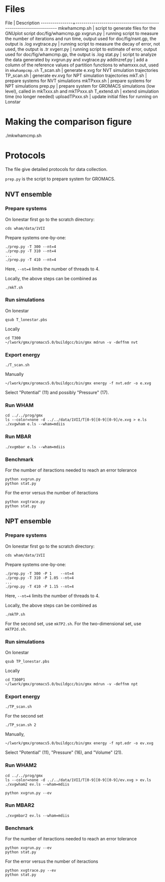 
Files
=====


File            | Description
----------------+--------------------------------------------------------------------
mkwhamcmp.sh    | script to generate files for the GNUplot script doc/fig/whamcmp.gp
xvgrun.py       | running script to measure the number of iterations and run time, output used for doc/fig/nsnt.gp, the output is .log
xvgtrace.py     | running script to measure the decay of error, not used, the output is .tr
xvgerr.py       | running script to estimate of error, output used for doc/fig/whamcmp.gp, the output is .log
stat.py         | script to analyze the data generated by xvgrun.py and xvgtrace.py
addlnzref.py    | add a column of the reference values of partition functions to whamxxx.out, used in `mkwhampcmp.sh`
T\_scan.sh      | generate e.xvg for NVT simulation trajectories
TP\_scan.sh     | generate ev.xvg for NPT simulation trajectories
mkT.sh          | prepare systems for NVT simulations
mkTPxxx.sh      | prepare systems for NPT simulations
prep.py         | prepare system for GROMACS simulations (low level), called in mkTxxx.sh and mkTPxxx.sh
T\_extend.sh    | extend simulation time (no longer needed)
uploadTPxxx.sh  | update initial files for running on Lonstar




Making the comparison figure
=============================

./mkwhamcmp.sh


Protocols
==========

The file give detailed protocols for data collection.

`prep.py` is the script to prepare system for GROMACS.


## NVT ensemble ##

### Prepare systems ###

On lonestar first go to the scratch directory:
```
cds wham/data/1VII
```

Prepare systems one-by-one:
```
./prep.py -T 300 --nt=4
./prep.py -T 310 --nt=4
...
./prep.py -T 410 --nt=4
```
Here, `--nt=4` limits the number of threads to 4.

Locally, the above steps can be combined as
```
./mkT.sh
```



### Run simulations ###

On lonestar
```
qsub T_lonestar.pbs
```

Locally
```
cd T300
~/lwork/gmx/gromacs5.0/buildgcc/bin/gmx mdrun -v -deffnm nvt
```



### Export energy ###

```
./T_scan.sh
```

Manually
```
~/lwork/gmx/gromacs5.0/buildgcc/bin/gmx energy -f nvt.edr -o e.xvg
```
Select "Potential" (11) and possibly "Pressure" (17).



### Run WHAM ###

```
cd ../../prog/gmx
ls --color=none -d ../../data/1VII/T[0-9][0-9][0-9]/e.xvg > e.ls
./xvgwham e.ls --wham=mdiis
```



### Run MBAR ###

```
./xvgmbar e.ls --wham=mdiis
```



### Benchmark ###

For the number of iteractions needed to reach an error tolerance
```
python xvgrun.py
python stat.py
```

For the error versus the number of iteractions
```
python xvgtrace.py
python stat.py
```





## NPT ensemble ##

### Prepare systems ###

On lonestar first go to the scratch directory:
```
cds wham/data/1VII
```

Prepare systems one-by-one:
```
./prep.py -T 300 -P 1    --nt=4
./prep.py -T 310 -P 1.05 --nt=4
...
./prep.py -T 410 -P 1.15 --nt=4
```
Here, `--nt=4` limits the number of threads to 4.

Locally, the above steps can be combined as
```
./mkTP.sh
```

For the second set, use `mkTP2.sh`.
For the two-dimensional set, use `mkTP2d.sh`.





### Run simulations ###

On lonestar
```
qsub TP_lonestar.pbs
```

Locally
```
cd T300P1
~/lwork/gmx/gromacs5.0/buildgcc/bin/gmx mdrun -v -deffnm npt
```



### Export energy ###

```
./TP_scan.sh
```
For the second set
```
./TP_scan.sh 2
```

Manually,
```
~/lwork/gmx/gromacs5.0/buildgcc/bin/gmx energy -f npt.edr -o ev.xvg
```
Select "Potential" (11), "Pressure" (16), and "Volume" (21).



### Run WHAM2 ###

```
cd ../../prog/gmx
ls --color=none -d ../../data/1VII/T[0-9][0-9][0-9]/ev.xvg > ev.ls
./xvgwham2 ev.ls --wham=mdiis
```

```
python xvgrun.py --ev
```



### Run MBAR2 ###

```
./xvgmbar2 ev.ls --wham=mdiis
```



### Benchmark ###

For the number of iteractions needed to reach an error tolerance
```
python xvgrun.py --ev
python stat.py
```

For the error versus the number of iteractions
```
python xvgtrace.py --ev
python stat.py
```





